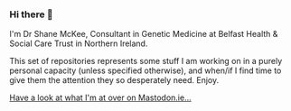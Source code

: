 ### Hi there 👋
I'm Dr Shane McKee, Consultant in Genetic Medicine at Belfast Health & Social Care Trust in Northern Ireland.

This set of repositories represents some stuff I am working on in a purely personal capacity (unless specified otherwise), and when/if I find time to give them the attention they so desperately need. Enjoy.

<!--
**shanemuk/shanemuk** is a ✨ _special_ ✨ repository because its `README.md` (this file) appears on your GitHub profile.

Here are some ideas to get you started:

- 🔭 I’m currently working on ...
- 🌱 I’m currently learning ...
- 👯 I’m looking to collaborate on ...
- 🤔 I’m looking for help with ...
- 💬 Ask me about ...
- 📫 How to reach me: ...
- 😄 Pronouns: ...
- ⚡ Fun fact: ...
-->

<html>
<a rel="me" href="https://mastodon.ie/@Shanemuk">Have a look at what I'm at over on Mastodon.ie...</a>
</html>

